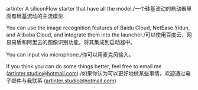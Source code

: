 artinter
A siliconFlow starter that have all the model./一个硅基流动的启动器里面有硅基流动的主流模型.

You can use the image recognition features of Baidu Cloud, NetEase Yidun, and Alibaba Cloud, and integrate them into the launcher./可以使用百度云、网易易盾和阿里云的图像识别功能，将其集成到启动器中。

You can input via microphone./你可以用麦克风输入。

If you think you can do some things better, feel free to email me (artinter.studio@hotmail.com)./如果你认为可以更好地做某些事情，欢迎通过电子邮件与我联系 (artinter.studio@hotmail.com)
